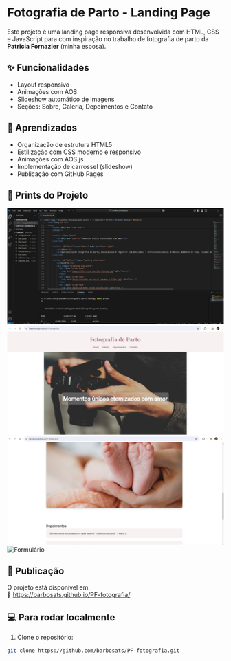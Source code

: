 # Fotografia de Parto - Landing Page

Este projeto é uma landing page responsiva desenvolvida com HTML, CSS e JavaScript para com inspiração no trabalho de fotografia de parto da **Patricia Fornazier** (minha esposa).

## ✨ Funcionalidades
- Layout responsivo
- Animações com AOS
- Slideshow automático de imagens
- Seções: Sobre, Galeria, Depoimentos e Contato

## 🧠 Aprendizados
- Organização de estrutura HTML5
- Estilização com CSS moderno e responsivo
- Animações com AOS.js
- Implementação de carrossel (slideshow)
- Publicação com GitHub Pages

## 📸 Prints do Projeto

![projeto no VS Code](prints/1.jpg)
![Página Inicial](prints/2.jpg)
![Galeria](prints/3.jpg)
![Formulário](prints/4.png)

## 🚀 Publicação
O projeto está disponível em:  
🔗 https://barbosats.github.io/PF-fotografia/

## 💻  Para rodar localmente
1. Clone o repositório:
```bash
git clone https://github.com/barbosats/PF-fotografia.git